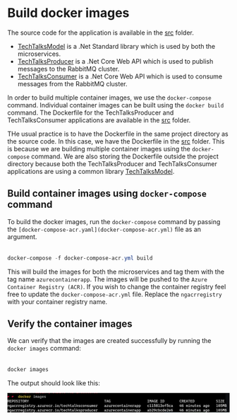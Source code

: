 # Build docker images

The source code for the application is available in the [src](src) folder.

- [TechTalksModel](src/TechTalksModel/) is a .Net Standard library which is used by both the microservices.
- [TechTalksProducer](src/TechTalksProducer/) is a .Net Core Web API which is used to publish messages to the RabbitMQ cluster.
- [TechTalksConsumer](src/TechTalksConsumer/) is a .Net Core Web API which is used to consume messages from the RabbitMQ cluster.

In order to build multiple container images, we use the `docker-compose` command. Individual container images can be built using the `docker build` command. The Dockerfile for the TechTalksProducer and TechTalksConsumer applications are available in the [src](src) folder.

THe usual practice is to have the Dockerfile in the same project directory as the source code. In this case, we have the Dockerfile in the [src](src) folder. This is because we are building multiple container images using the `docker-compose` command. We are also storing the Dockerfile outside the project directory because both the TechTalksProducer and TechTalksConsumer applications are using a common library [TechTalksModel](src/TechTalksModel/).

## Build container images using `docker-compose` command

To build the docker images, run the `docker-compose` command by passing the `[docker-compose-acr.yaml](docker-compose-acr.yml)` file as an argument.

```Powershell

docker-compose -f docker-compose-acr.yml build

```

This will build the images for both the microservices and tag them with the tag name `azurecontainerapp`. The images will be pushed to the `Azure Container Registry (ACR)`. If you wish to change the container registry feel free to update the `docker-compose-acr.yml` file. Replace the `ngacrregistry` with your container registry name.

## Verify the container images

We can verify that the images are created successfully by running the `docker images` command:

```Powershell

docker images

```

The output should look like this:

![docker images](/images/docker-images.png)
